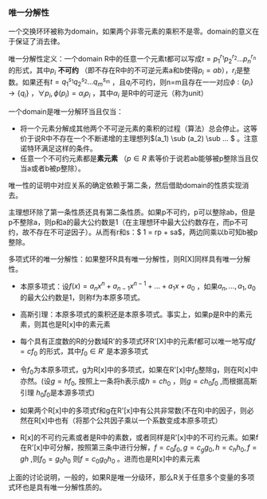 ### 唯一分解性

一个交换环环被称为domain，如果两个非零元素的乘积不是零。domain的意义在于保证了消去律。

唯一分解性定义：一个domain R中的任意一个元素t都可以写成$t = p_1^{r_1}p_2^{r_2}...p_n^{r_n}$ 的形式，其中$p_i$ __不可约__ （即不存在R中的不可逆元素a和b使得$p_i = ab$），$r_i$是整数。如果还有$t = q_1^{s_1}q_2^{s_2}...q_m^{s_m}$ ，且$q_i$不可约，则n=m且存在一一对应$\phi : \{p_i\} \to \{q_i\}$ ，$\forall p_i , \phi(p_i) = \alpha_i p_i$ ，其中$\alpha_i$ 是R中的可逆元（称为unit） 

一个domain是唯一分解环当且仅当：

+ 将一个元素分解成其他两个不可逆元素的乘积的过程（算法）总会停止。这等价于说R中不存在一个不断递增的主理想列$(a_1) \sub (a_2) \sub ... $ 。注意诺特环满足这样的条件。
+ 任意一个不可约元素都是**素元素** （$p \in R$ 素等价于说若ab能够被p整除当且仅当a或者b被p整除）。

唯一性的证明中对应关系的确定依赖于第二条，然后借助domain的性质实现消去。

主理想环除了第一条性质还具有第二条性质。如果p不可约，p可以整除ab，但是p不整除a，则p和a的最大公约数是1（在主理想环中最大公约数存在，而p不可约，故不存在不可逆因子）。从而有r和s：$ 1 = rp + sa$，两边同乘以b可知b被p整除。

多项式环的唯一分解性：如果整环R具有唯一分解性，则R[X]同样具有唯一分解性。

+ 本原多项式：设$f(x) = a_nx^n + a_{n-1}x^{n-1} + ... + a_1x + a_0$ ，如果$a_n, ...,a_1, a_0$的最大公约数是1，则称f为本原多项式。

+ 高斯引理：本原多项式的乘积还是本原多项式。事实上，如果p是R中的素元素，则其也是R[x]中的素元素

+ 每个具有正度数的R的分数域R'的多项式环R'[X]中的元素f都可以唯一地写成$f = cf_0$ 的形式，其中$f_0 \in R'$ 是本源多项式

+ 令$f_0$为本原多项式，g为R[x]中的多项式，如果在R'[x]中$f_0$整除g，则在R[x]中亦然。(设$g = hf_0$, 按照上一条将h表示成$h = ch_0$ ，则$g = ch_0f_0$ ,而根据高斯引理 $h_0f_0$是本源多项式)

+ 如果两个R[x]中的多项式f和g在R'[x]中有公共非常数(不在R)中的因子，则必然在R[x]中也有（将那个公共因子乘以一个系数变成本原多项式）

+ R[x]的不可约元素或者是R中的素数，或者同样是R'[x]中的不可约元素。如果f在R'[x]中可分解，按照第三条中进行分解，$f = c_0f_0, g = c_g g_0, h = c_h h_0, f = gh$ ,则$f_0 =g_0h_0$ 则$f = c_0 g_0 h_0$ 。进而也是R[x]中的素元素

上面的讨论说明，一般的，如果R是唯一分级环，那么R关于任意多个变量的多项式环也是具有唯一分解性质的。

